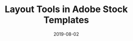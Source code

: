---
layout: post
title: Layout Tools in Adobe Stock Templates
date: 2019-08-02
tags: Publication
description: Using styles, pages and more in Adobe Stock templates for InDesign
redirect: https://blog.adobe.com/en/2019/08/02/layout-tools-in-adobe-stock-templates#gs.l1qa7z
---